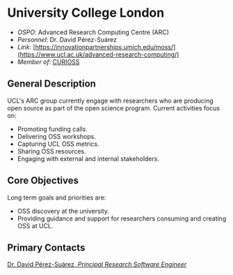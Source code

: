 # University College London

- *OSPO*: Advanced Research Computing Centre (ARC)
- *Personnel*: Dr. David Pérez-Suárez
- *Link*: [https://innovationpartnerships.umich.edu/moss/](https://www.ucl.ac.uk/advanced-research-computing/)
- *Member of*: [CURIOSS](https://curioss.org/)

## General Description

UCL's ARC group currently engage with researchers who are producing open source as part of the open science program. Current activities focus on:

- Promoting funding calls.
- Delivering OSS workshops.
- Capturing UCL OSS metrics.
- Sharing OSS resources.
- Engaging with external and internal stakeholders.

## Core Objectives

Long term goals and priorities are:

- OSS discovery at the university.
- Providing guidance and support for researchers consuming and creating OSS at UCL.

## Primary Contacts

[Dr. David Pérez-Suárez, *Principal Research Software Engineer*](https://profiles.ucl.ac.uk/48821-david-p%C3%A9rezsu%C3%A1rez)

